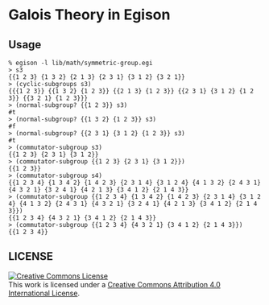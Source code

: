 # Galois Theory in Egison

## Usage

```
% egison -l lib/math/symmetric-group.egi
> s3
{{1 2 3} {1 3 2} {2 1 3} {2 3 1} {3 1 2} {3 2 1}}
> (cyclic-subgroups s3)
{{{1 2 3}} {{1 3 2} {1 2 3}} {{2 1 3} {1 2 3}} {{2 3 1} {3 1 2} {1 2 3}} {{3 2 1} {1 2 3}}}
> (normal-subgroup? {{1 2 3}} s3)
#t
> (normal-subgroup? {{1 3 2} {1 2 3}} s3)
#f
> (normal-subgroup? {{2 3 1} {3 1 2} {1 2 3}} s3)
#t
> (commutator-subgroup s3)
{{1 2 3} {2 3 1} {3 1 2}}
> (commutator-subgroup {{1 2 3} {2 3 1} {3 1 2}})
{{1 2 3}}
> (commutator-subgroup s4)
{{1 2 3 4} {1 3 4 2} {1 4 2 3} {2 3 1 4} {3 1 2 4} {4 1 3 2} {2 4 3 1} {4 3 2 1} {3 2 4 1} {4 2 1 3} {3 4 1 2} {2 1 4 3}}
> (commutator-subgroup {{1 2 3 4} {1 3 4 2} {1 4 2 3} {2 3 1 4} {3 1 2 4} {4 1 3 2} {2 4 3 1} {4 3 2 1} {3 2 4 1} {4 2 1 3} {3 4 1 2} {2 1 4 3}})
{{1 2 3 4} {4 3 2 1} {3 4 1 2} {2 1 4 3}}
> (commutator-subgroup {{1 2 3 4} {4 3 2 1} {3 4 1 2} {2 1 4 3}})
{{1 2 3 4}}
```


## LICENSE

<a rel="license" href="http://creativecommons.org/licenses/by/4.0/"><img alt="Creative Commons License" style="border-width:0" src="https://i.creativecommons.org/l/by/4.0/88x31.png" /></a><br />This work is licensed under a <a rel="license" href="http://creativecommons.org/licenses/by/4.0/">Creative Commons Attribution 4.0 International License</a>.